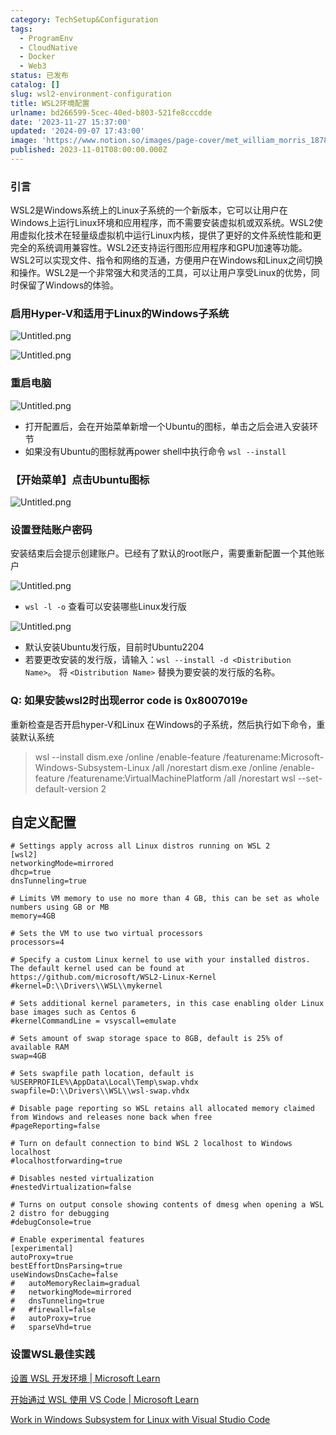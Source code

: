 ```yaml
---
category: TechSetup&Configuration
tags:
  - ProgramEnv
  - CloudNative
  - Docker
  - Web3
status: 已发布
catalog: []
slug: wsl2-environment-configuration
title: WSL2环境配置
urlname: bd266599-5cec-40ed-b803-521fe8cccdde
date: '2023-11-27 15:37:00'
updated: '2024-09-07 17:43:00'
image: 'https://www.notion.so/images/page-cover/met_william_morris_1878.jpg'
published: 2023-11-01T08:00:00.000Z
---
```


### 引言


WSL2是Windows系统上的Linux子系统的一个新版本，它可以让用户在Windows上运行Linux环境和应用程序，而不需要安装虚拟机或双系统。WSL2使用虚拟化技术在轻量级虚拟机中运行Linux内核，提供了更好的文件系统性能和更完全的系统调用兼容性。WSL2还支持运行图形应用程序和GPU加速等功能。WSL2可以实现文件、指令和网络的互通，方便用户在Windows和Linux之间切换和操作。WSL2是一个非常强大和灵活的工具，可以让用户享受Linux的优势，同时保留了Windows的体验。


### 启用Hyper-V和适用于Linux的Windows子系统


![Untitled.png](https://prod-files-secure.s3.us-west-2.amazonaws.com/5d24fe63-e567-4804-86f9-9fdc62e13082/62efe4d1-37d6-4606-a7b8-34dcd63ff38a/Untitled.png?X-Amz-Algorithm=AWS4-HMAC-SHA256&X-Amz-Content-Sha256=UNSIGNED-PAYLOAD&X-Amz-Credential=ASIAZI2LB466Q4FL6PMJ%2F20250225%2Fus-west-2%2Fs3%2Faws4_request&X-Amz-Date=20250225T053807Z&X-Amz-Expires=3600&X-Amz-Security-Token=IQoJb3JpZ2luX2VjEAYaCXVzLXdlc3QtMiJIMEYCIQChJ%2FYZPu8ASuVZIVo4CHufd3h4Uds9bUu2RlGOr%2Bpn1QIhAOF97FnKCgVIX%2FVtEpRJFKaYzbNNwDGjfnm5P1NtZ08HKv8DCD8QABoMNjM3NDIzMTgzODA1Igy0oWD%2Bx%2B356qNgU08q3ANC%2FPXQ1o689nsWJ1ZADiXy16jNzfb3fEsiO%2F1g7ISXlu7bBj%2FM2odXCB2%2BIEwUF9j8pVLZRIV3Aua%2F4bM9b7CUejwP2OFQzbZaqootIluIajzIpQOjRPPlY1%2FzORS8Fy7LiUS5sPorNx7goYc9U6znBOGj1lI6mvQQO4wi6uakgImvPafkCXyvnxgHjoHYH4qQeK%2B1EAUGOIdj6M%2FQyDu7HDcX5np1u6NkM4TLPJWf9A6wyHKd8aEcbLdZjnJ6LWC5j9x8zgcw8Lv20uca9OyqSoTytjjrME9Zunwi2u3uGebUkUwqx53JqtZ%2BQvXFTyopP5CXzN7Fxzc4NQlEBqDufeb7Yu%2Bd%2FuWnwGXcZex8BLGXt9Y7AWSI0zPmYjP44i5PIgwyPzcRJKpc77D0885bgIkAblVDCjIvCJQhayZDpkoFjre6PH6QxR2OehQlZedaP%2B186HH4tOBLrEVbNbD9hoZ%2B4AuSrj1jD%2BeIcKBXF0niTmxp74G%2BnH54wdAiKbkuT6OT4atqhDPyyPoD5OPzYwrZqbYXBLTo%2BgE2TJ4DGDAVSNYx5hN3n0ybSSYeyBG5Tpe8N4lkLk6i0lNYLpJPQvsbUXyQD4vSWwsniPP2texQX5p6sXihNWzohzCOrPW9BjqkAfN%2BtN5scqiAQccMxVCP%2FsWpF1m1JHGEqhQL7EhgsPj4zRZqGb3nv34fGrwPXW0ABo0JtJ4Gr44PeWGwM%2Bz9JPU%2Fcc5AoBGMnd%2B1Wkt7WwhoNpIOXy8Ae1yAlW1ioXzHtwvd0LD8WDPIpS9fWxvAp6BZ7nE29AmSxcT3OCwbmYm9KvPWhJUbpFjm%2BvU8ZbO%2BufMhgK57ew8dbE5RLbtPrQI1hXAr&X-Amz-Signature=e22dfdc22978395681c2679c61b1b70b7bc4ec47800f900613b8b0890f77dc90&X-Amz-SignedHeaders=host&x-id=GetObject)


![Untitled.png](https://prod-files-secure.s3.us-west-2.amazonaws.com/5d24fe63-e567-4804-86f9-9fdc62e13082/74866fe6-9ce5-4055-94c5-4900f6f5ff8b/Untitled.png?X-Amz-Algorithm=AWS4-HMAC-SHA256&X-Amz-Content-Sha256=UNSIGNED-PAYLOAD&X-Amz-Credential=ASIAZI2LB466Q4FL6PMJ%2F20250225%2Fus-west-2%2Fs3%2Faws4_request&X-Amz-Date=20250225T053807Z&X-Amz-Expires=3600&X-Amz-Security-Token=IQoJb3JpZ2luX2VjEAYaCXVzLXdlc3QtMiJIMEYCIQChJ%2FYZPu8ASuVZIVo4CHufd3h4Uds9bUu2RlGOr%2Bpn1QIhAOF97FnKCgVIX%2FVtEpRJFKaYzbNNwDGjfnm5P1NtZ08HKv8DCD8QABoMNjM3NDIzMTgzODA1Igy0oWD%2Bx%2B356qNgU08q3ANC%2FPXQ1o689nsWJ1ZADiXy16jNzfb3fEsiO%2F1g7ISXlu7bBj%2FM2odXCB2%2BIEwUF9j8pVLZRIV3Aua%2F4bM9b7CUejwP2OFQzbZaqootIluIajzIpQOjRPPlY1%2FzORS8Fy7LiUS5sPorNx7goYc9U6znBOGj1lI6mvQQO4wi6uakgImvPafkCXyvnxgHjoHYH4qQeK%2B1EAUGOIdj6M%2FQyDu7HDcX5np1u6NkM4TLPJWf9A6wyHKd8aEcbLdZjnJ6LWC5j9x8zgcw8Lv20uca9OyqSoTytjjrME9Zunwi2u3uGebUkUwqx53JqtZ%2BQvXFTyopP5CXzN7Fxzc4NQlEBqDufeb7Yu%2Bd%2FuWnwGXcZex8BLGXt9Y7AWSI0zPmYjP44i5PIgwyPzcRJKpc77D0885bgIkAblVDCjIvCJQhayZDpkoFjre6PH6QxR2OehQlZedaP%2B186HH4tOBLrEVbNbD9hoZ%2B4AuSrj1jD%2BeIcKBXF0niTmxp74G%2BnH54wdAiKbkuT6OT4atqhDPyyPoD5OPzYwrZqbYXBLTo%2BgE2TJ4DGDAVSNYx5hN3n0ybSSYeyBG5Tpe8N4lkLk6i0lNYLpJPQvsbUXyQD4vSWwsniPP2texQX5p6sXihNWzohzCOrPW9BjqkAfN%2BtN5scqiAQccMxVCP%2FsWpF1m1JHGEqhQL7EhgsPj4zRZqGb3nv34fGrwPXW0ABo0JtJ4Gr44PeWGwM%2Bz9JPU%2Fcc5AoBGMnd%2B1Wkt7WwhoNpIOXy8Ae1yAlW1ioXzHtwvd0LD8WDPIpS9fWxvAp6BZ7nE29AmSxcT3OCwbmYm9KvPWhJUbpFjm%2BvU8ZbO%2BufMhgK57ew8dbE5RLbtPrQI1hXAr&X-Amz-Signature=1b364f09d55826812b7bf2e5e2f0426c10b446e472d3dc586c7ee566279712f8&X-Amz-SignedHeaders=host&x-id=GetObject)


### 重启电脑


![Untitled.png](https://prod-files-secure.s3.us-west-2.amazonaws.com/5d24fe63-e567-4804-86f9-9fdc62e13082/ed8ca255-2fda-4c1b-9b1a-f1896300e8e7/Untitled.png?X-Amz-Algorithm=AWS4-HMAC-SHA256&X-Amz-Content-Sha256=UNSIGNED-PAYLOAD&X-Amz-Credential=ASIAZI2LB466Q4FL6PMJ%2F20250225%2Fus-west-2%2Fs3%2Faws4_request&X-Amz-Date=20250225T053807Z&X-Amz-Expires=3600&X-Amz-Security-Token=IQoJb3JpZ2luX2VjEAYaCXVzLXdlc3QtMiJIMEYCIQChJ%2FYZPu8ASuVZIVo4CHufd3h4Uds9bUu2RlGOr%2Bpn1QIhAOF97FnKCgVIX%2FVtEpRJFKaYzbNNwDGjfnm5P1NtZ08HKv8DCD8QABoMNjM3NDIzMTgzODA1Igy0oWD%2Bx%2B356qNgU08q3ANC%2FPXQ1o689nsWJ1ZADiXy16jNzfb3fEsiO%2F1g7ISXlu7bBj%2FM2odXCB2%2BIEwUF9j8pVLZRIV3Aua%2F4bM9b7CUejwP2OFQzbZaqootIluIajzIpQOjRPPlY1%2FzORS8Fy7LiUS5sPorNx7goYc9U6znBOGj1lI6mvQQO4wi6uakgImvPafkCXyvnxgHjoHYH4qQeK%2B1EAUGOIdj6M%2FQyDu7HDcX5np1u6NkM4TLPJWf9A6wyHKd8aEcbLdZjnJ6LWC5j9x8zgcw8Lv20uca9OyqSoTytjjrME9Zunwi2u3uGebUkUwqx53JqtZ%2BQvXFTyopP5CXzN7Fxzc4NQlEBqDufeb7Yu%2Bd%2FuWnwGXcZex8BLGXt9Y7AWSI0zPmYjP44i5PIgwyPzcRJKpc77D0885bgIkAblVDCjIvCJQhayZDpkoFjre6PH6QxR2OehQlZedaP%2B186HH4tOBLrEVbNbD9hoZ%2B4AuSrj1jD%2BeIcKBXF0niTmxp74G%2BnH54wdAiKbkuT6OT4atqhDPyyPoD5OPzYwrZqbYXBLTo%2BgE2TJ4DGDAVSNYx5hN3n0ybSSYeyBG5Tpe8N4lkLk6i0lNYLpJPQvsbUXyQD4vSWwsniPP2texQX5p6sXihNWzohzCOrPW9BjqkAfN%2BtN5scqiAQccMxVCP%2FsWpF1m1JHGEqhQL7EhgsPj4zRZqGb3nv34fGrwPXW0ABo0JtJ4Gr44PeWGwM%2Bz9JPU%2Fcc5AoBGMnd%2B1Wkt7WwhoNpIOXy8Ae1yAlW1ioXzHtwvd0LD8WDPIpS9fWxvAp6BZ7nE29AmSxcT3OCwbmYm9KvPWhJUbpFjm%2BvU8ZbO%2BufMhgK57ew8dbE5RLbtPrQI1hXAr&X-Amz-Signature=4015eb6e445bbc2f02562af04f588c11fe7fd5ada91f20895df4eadaab37941c&X-Amz-SignedHeaders=host&x-id=GetObject)

- 打开配置后，会在开始菜单新增一个Ubuntu的图标，单击之后会进入安装环节
- 如果没有Ubuntu的图标就再power shell中执行命令 `wsl --install`

### 【开始菜单】点击Ubuntu图标


![Untitled.png](https://prod-files-secure.s3.us-west-2.amazonaws.com/5d24fe63-e567-4804-86f9-9fdc62e13082/d7415a12-f453-43fe-a604-a208d85638a3/Untitled.png?X-Amz-Algorithm=AWS4-HMAC-SHA256&X-Amz-Content-Sha256=UNSIGNED-PAYLOAD&X-Amz-Credential=ASIAZI2LB466Q4FL6PMJ%2F20250225%2Fus-west-2%2Fs3%2Faws4_request&X-Amz-Date=20250225T053807Z&X-Amz-Expires=3600&X-Amz-Security-Token=IQoJb3JpZ2luX2VjEAYaCXVzLXdlc3QtMiJIMEYCIQChJ%2FYZPu8ASuVZIVo4CHufd3h4Uds9bUu2RlGOr%2Bpn1QIhAOF97FnKCgVIX%2FVtEpRJFKaYzbNNwDGjfnm5P1NtZ08HKv8DCD8QABoMNjM3NDIzMTgzODA1Igy0oWD%2Bx%2B356qNgU08q3ANC%2FPXQ1o689nsWJ1ZADiXy16jNzfb3fEsiO%2F1g7ISXlu7bBj%2FM2odXCB2%2BIEwUF9j8pVLZRIV3Aua%2F4bM9b7CUejwP2OFQzbZaqootIluIajzIpQOjRPPlY1%2FzORS8Fy7LiUS5sPorNx7goYc9U6znBOGj1lI6mvQQO4wi6uakgImvPafkCXyvnxgHjoHYH4qQeK%2B1EAUGOIdj6M%2FQyDu7HDcX5np1u6NkM4TLPJWf9A6wyHKd8aEcbLdZjnJ6LWC5j9x8zgcw8Lv20uca9OyqSoTytjjrME9Zunwi2u3uGebUkUwqx53JqtZ%2BQvXFTyopP5CXzN7Fxzc4NQlEBqDufeb7Yu%2Bd%2FuWnwGXcZex8BLGXt9Y7AWSI0zPmYjP44i5PIgwyPzcRJKpc77D0885bgIkAblVDCjIvCJQhayZDpkoFjre6PH6QxR2OehQlZedaP%2B186HH4tOBLrEVbNbD9hoZ%2B4AuSrj1jD%2BeIcKBXF0niTmxp74G%2BnH54wdAiKbkuT6OT4atqhDPyyPoD5OPzYwrZqbYXBLTo%2BgE2TJ4DGDAVSNYx5hN3n0ybSSYeyBG5Tpe8N4lkLk6i0lNYLpJPQvsbUXyQD4vSWwsniPP2texQX5p6sXihNWzohzCOrPW9BjqkAfN%2BtN5scqiAQccMxVCP%2FsWpF1m1JHGEqhQL7EhgsPj4zRZqGb3nv34fGrwPXW0ABo0JtJ4Gr44PeWGwM%2Bz9JPU%2Fcc5AoBGMnd%2B1Wkt7WwhoNpIOXy8Ae1yAlW1ioXzHtwvd0LD8WDPIpS9fWxvAp6BZ7nE29AmSxcT3OCwbmYm9KvPWhJUbpFjm%2BvU8ZbO%2BufMhgK57ew8dbE5RLbtPrQI1hXAr&X-Amz-Signature=166705b532835d4755723c6c3c835f005db372d883695a694b3a00d6f86913c2&X-Amz-SignedHeaders=host&x-id=GetObject)


### 设置登陆账户密码


安装结束后会提示创建账户。已经有了默认的root账户，需要重新配置一个其他账户


![Untitled.png](https://prod-files-secure.s3.us-west-2.amazonaws.com/5d24fe63-e567-4804-86f9-9fdc62e13082/bb38a6ce-031e-4122-9787-de509d2240bf/Untitled.png?X-Amz-Algorithm=AWS4-HMAC-SHA256&X-Amz-Content-Sha256=UNSIGNED-PAYLOAD&X-Amz-Credential=ASIAZI2LB466Q4FL6PMJ%2F20250225%2Fus-west-2%2Fs3%2Faws4_request&X-Amz-Date=20250225T053807Z&X-Amz-Expires=3600&X-Amz-Security-Token=IQoJb3JpZ2luX2VjEAYaCXVzLXdlc3QtMiJIMEYCIQChJ%2FYZPu8ASuVZIVo4CHufd3h4Uds9bUu2RlGOr%2Bpn1QIhAOF97FnKCgVIX%2FVtEpRJFKaYzbNNwDGjfnm5P1NtZ08HKv8DCD8QABoMNjM3NDIzMTgzODA1Igy0oWD%2Bx%2B356qNgU08q3ANC%2FPXQ1o689nsWJ1ZADiXy16jNzfb3fEsiO%2F1g7ISXlu7bBj%2FM2odXCB2%2BIEwUF9j8pVLZRIV3Aua%2F4bM9b7CUejwP2OFQzbZaqootIluIajzIpQOjRPPlY1%2FzORS8Fy7LiUS5sPorNx7goYc9U6znBOGj1lI6mvQQO4wi6uakgImvPafkCXyvnxgHjoHYH4qQeK%2B1EAUGOIdj6M%2FQyDu7HDcX5np1u6NkM4TLPJWf9A6wyHKd8aEcbLdZjnJ6LWC5j9x8zgcw8Lv20uca9OyqSoTytjjrME9Zunwi2u3uGebUkUwqx53JqtZ%2BQvXFTyopP5CXzN7Fxzc4NQlEBqDufeb7Yu%2Bd%2FuWnwGXcZex8BLGXt9Y7AWSI0zPmYjP44i5PIgwyPzcRJKpc77D0885bgIkAblVDCjIvCJQhayZDpkoFjre6PH6QxR2OehQlZedaP%2B186HH4tOBLrEVbNbD9hoZ%2B4AuSrj1jD%2BeIcKBXF0niTmxp74G%2BnH54wdAiKbkuT6OT4atqhDPyyPoD5OPzYwrZqbYXBLTo%2BgE2TJ4DGDAVSNYx5hN3n0ybSSYeyBG5Tpe8N4lkLk6i0lNYLpJPQvsbUXyQD4vSWwsniPP2texQX5p6sXihNWzohzCOrPW9BjqkAfN%2BtN5scqiAQccMxVCP%2FsWpF1m1JHGEqhQL7EhgsPj4zRZqGb3nv34fGrwPXW0ABo0JtJ4Gr44PeWGwM%2Bz9JPU%2Fcc5AoBGMnd%2B1Wkt7WwhoNpIOXy8Ae1yAlW1ioXzHtwvd0LD8WDPIpS9fWxvAp6BZ7nE29AmSxcT3OCwbmYm9KvPWhJUbpFjm%2BvU8ZbO%2BufMhgK57ew8dbE5RLbtPrQI1hXAr&X-Amz-Signature=f57515029188accd44474ccbfaccd8ae995ff9095b22db190e0e405f865fab46&X-Amz-SignedHeaders=host&x-id=GetObject)

- `wsl -l -o` 查看可以安装哪些Linux发行版

![Untitled.png](https://prod-files-secure.s3.us-west-2.amazonaws.com/5d24fe63-e567-4804-86f9-9fdc62e13082/4b4e5e2f-4e13-4651-8884-559a62c38137/Untitled.png?X-Amz-Algorithm=AWS4-HMAC-SHA256&X-Amz-Content-Sha256=UNSIGNED-PAYLOAD&X-Amz-Credential=ASIAZI2LB466Q4FL6PMJ%2F20250225%2Fus-west-2%2Fs3%2Faws4_request&X-Amz-Date=20250225T053807Z&X-Amz-Expires=3600&X-Amz-Security-Token=IQoJb3JpZ2luX2VjEAYaCXVzLXdlc3QtMiJIMEYCIQChJ%2FYZPu8ASuVZIVo4CHufd3h4Uds9bUu2RlGOr%2Bpn1QIhAOF97FnKCgVIX%2FVtEpRJFKaYzbNNwDGjfnm5P1NtZ08HKv8DCD8QABoMNjM3NDIzMTgzODA1Igy0oWD%2Bx%2B356qNgU08q3ANC%2FPXQ1o689nsWJ1ZADiXy16jNzfb3fEsiO%2F1g7ISXlu7bBj%2FM2odXCB2%2BIEwUF9j8pVLZRIV3Aua%2F4bM9b7CUejwP2OFQzbZaqootIluIajzIpQOjRPPlY1%2FzORS8Fy7LiUS5sPorNx7goYc9U6znBOGj1lI6mvQQO4wi6uakgImvPafkCXyvnxgHjoHYH4qQeK%2B1EAUGOIdj6M%2FQyDu7HDcX5np1u6NkM4TLPJWf9A6wyHKd8aEcbLdZjnJ6LWC5j9x8zgcw8Lv20uca9OyqSoTytjjrME9Zunwi2u3uGebUkUwqx53JqtZ%2BQvXFTyopP5CXzN7Fxzc4NQlEBqDufeb7Yu%2Bd%2FuWnwGXcZex8BLGXt9Y7AWSI0zPmYjP44i5PIgwyPzcRJKpc77D0885bgIkAblVDCjIvCJQhayZDpkoFjre6PH6QxR2OehQlZedaP%2B186HH4tOBLrEVbNbD9hoZ%2B4AuSrj1jD%2BeIcKBXF0niTmxp74G%2BnH54wdAiKbkuT6OT4atqhDPyyPoD5OPzYwrZqbYXBLTo%2BgE2TJ4DGDAVSNYx5hN3n0ybSSYeyBG5Tpe8N4lkLk6i0lNYLpJPQvsbUXyQD4vSWwsniPP2texQX5p6sXihNWzohzCOrPW9BjqkAfN%2BtN5scqiAQccMxVCP%2FsWpF1m1JHGEqhQL7EhgsPj4zRZqGb3nv34fGrwPXW0ABo0JtJ4Gr44PeWGwM%2Bz9JPU%2Fcc5AoBGMnd%2B1Wkt7WwhoNpIOXy8Ae1yAlW1ioXzHtwvd0LD8WDPIpS9fWxvAp6BZ7nE29AmSxcT3OCwbmYm9KvPWhJUbpFjm%2BvU8ZbO%2BufMhgK57ew8dbE5RLbtPrQI1hXAr&X-Amz-Signature=0a22af22b30124b8b6d247e872f8aab4a304941b906572bd2a2d1024ff5a0275&X-Amz-SignedHeaders=host&x-id=GetObject)

- 默认安装Ubuntu发行版，目前时Ubuntu2204
- 若要更改安装的发行版，请输入：`wsl --install -d <Distribution Name>`。 将 `<Distribution Name>` 替换为要安装的发行版的名称。

### Q: 如果安装wsl2时出现error code is 0x8007019e


重新检查是否开启hyper-V和Linux 在Windows的子系统，然后执行如下命令，重装默认系统

> wsl --install
> dism.exe /online /enable-feature /featurename:Microsoft-Windows-Subsystem-Linux /all /norestart
> dism.exe /online /enable-feature /featurename:VirtualMachinePlatform /all /norestart
> wsl --set-default-version 2

## 自定义配置


```shell
# Settings apply across all Linux distros running on WSL 2
[wsl2]
networkingMode=mirrored
dhcp=true
dnsTunneling=true

# Limits VM memory to use no more than 4 GB, this can be set as whole numbers using GB or MB
memory=4GB 

# Sets the VM to use two virtual processors
processors=4

# Specify a custom Linux kernel to use with your installed distros. The default kernel used can be found at https://github.com/microsoft/WSL2-Linux-Kernel
#kernel=D:\\Drivers\\WSL\\mykernel

# Sets additional kernel parameters, in this case enabling older Linux base images such as Centos 6
#kernelCommandLine = vsyscall=emulate

# Sets amount of swap storage space to 8GB, default is 25% of available RAM
swap=4GB

# Sets swapfile path location, default is %USERPROFILE%\AppData\Local\Temp\swap.vhdx
swapfile=D:\\Drivers\\WSL\\wsl-swap.vhdx

# Disable page reporting so WSL retains all allocated memory claimed from Windows and releases none back when free
#pageReporting=false

# Turn on default connection to bind WSL 2 localhost to Windows localhost
#localhostforwarding=true

# Disables nested virtualization
#nestedVirtualization=false

# Turns on output console showing contents of dmesg when opening a WSL 2 distro for debugging
#debugConsole=true

# Enable experimental features
[experimental]
autoProxy=true
bestEffortDnsParsing=true
useWindowsDnsCache=false
#   autoMemoryReclaim=gradual
#   networkingMode=mirrored
#   dnsTunneling=true
#   #firewall=false
#   autoProxy=true
#   sparseVhd=true
```


### 设置WSL最佳实践


[设置 WSL 开发环境 | Microsoft Learn](https://learn.microsoft.com/zh-cn/windows/wsl/setup/environment#set-up-your-linux-username-and-password)


[开始通过 WSL 使用 VS Code | Microsoft Learn](https://learn.microsoft.com/zh-cn/windows/wsl/tutorials/wsl-vscode)


[Work in Windows Subsystem for Linux with Visual Studio Code](https://code.visualstudio.com/docs/remote/wsl-tutorial)

